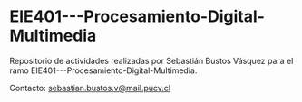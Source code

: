 # EIE401---Procesamiento-Digital-Multimedia

Repositorio de actividades realizadas por Sebastián Bustos Vásquez para el ramo EIE401---Procesamiento-Digital-Multimedia. 

Contacto: sebastian.bustos.v@mail.pucv.cl
